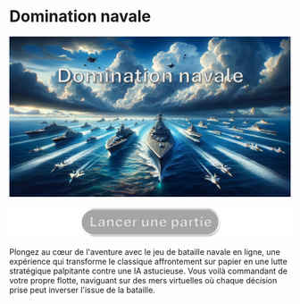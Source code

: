 # Domination navale

![affiche jeu](./assets/Affiche.png)

[![Lancer une partie](./assets/button_start.png)]([button_start.png](http://la-bataille-navale.fr/))


Plongez au cœur de l'aventure avec le jeu de bataille navale en ligne, une expérience qui transforme le classique affrontement sur papier en une lutte stratégique palpitante contre une IA astucieuse. Vous voilà commandant de votre propre flotte, naviguant sur des mers virtuelles où chaque décision prise peut inverser l'issue de la bataille.

 